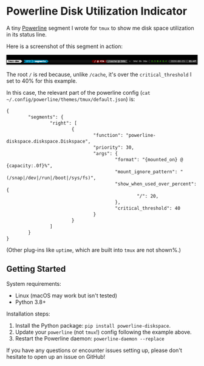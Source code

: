 # Powerline Disk Utilization Indicator

A tiny [Powerline](https://github.com/powerline/powerline) segment I wrote for `tmux` to show me disk space utilization in its status line.

Here is a screenshot of this segment in action:

![disk utilization example](doc/img/powerline-diskspace-screenshot.png)

The root `/` is red because, unlike `/cache`, it's over the `critical_threshold` I set to 40% for this example.

In this case, the relevant part of the powerline config (`cat ~/.config/powerline/themes/tmux/default.json`) is:

```
{
        "segments": {
                "right": [
                        {
                                "function": "powerline-diskspace.diskspace.Diskspace",
                                "priority": 30,
                                "args": {
                                        "format": "{mounted_on} @ {capacity:.0f}%",
                                        "mount_ignore_pattern": "(/snap|/dev|/run|/boot|/sys/fs)",
                                        "show_when_used_over_percent": {
                                                "/": 20,
                                        },
                                        "critical_threshold": 40
                                }
                        }
                ]
        }
}
```

(Other plug-ins like `uptime`, which are built into `tmux` are not shown%.)

## Getting Started

System requirements:
 * Linux (macOS may work but isn't tested)
 * Python 3.8+

Installation steps:

1. Install the Python package: `pip install powerline-diskspace`.
2. Update your `powerline` (not `tmux`!) config following the example above.
3. Restart the Powerline daemon: `powerline-daemon --replace`

If you have any questions or encounter issues setting up, please don't hesitate to open up an issue on GitHub!